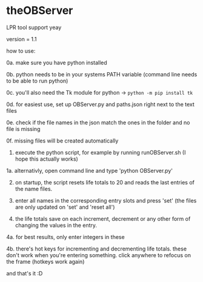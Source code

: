 # theOBServer
LPR tool support yeay

version = 1.1

how to use:

0a. make sure you have python installed

0b. python needs to be in your systems PATH variable (command line needs to be able to run python)

0c. you'll also need the Tk module for python -> `python -m pip install tk`

0d. for easiest use, set up OBServer.py and paths.json right next to the text files

0e. check if the file names in the json match the ones in the folder and no file is missing

0f. missing files will be created automatically

1. execute the python script, for example by running runOBServer.sh (I hope this actually works)

1a. alternativly, open command line and type 'python OBServer.py'

2. on startup, the script resets life totals to 20 and reads the last entries of the name files.

3. enter all names in the corresponding entry slots and press 'set' (the files are only updated on 'set' and 'reset all')

4. the life totals save on each increment, decrement or any other form of changing the values in the entry.

4a. for best results, only enter integers in these

4b. there's hot keys for incrementing and decrementing life totals. these don't work when you're entering something. click anywhere to refocus on the frame (hotkeys work again)

and that's it :D
